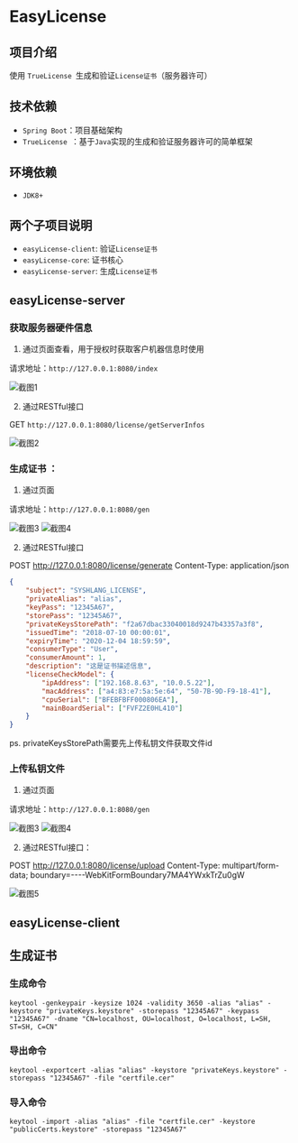 # EasyLicense

## 项目介绍
使用 `TrueLicense `生成和验证`License证书`（服务器许可）

## 技术依赖
* `Spring Boot`：项目基础架构
* `TrueLicense `：基于`Java`实现的生成和验证服务器许可的简单框架

## 环境依赖
* `JDK8+`

## 两个子项目说明

- `easyLicense-client`: 验证`License证书`
- `easyLicense-core`: 证书核心
- `easyLicense-server`: 生成`License证书`

## easyLicense-server

### 获取服务器硬件信息

1. 通过页面查看，用于授权时获取客户机器信息时使用

请求地址：`http://127.0.0.1:8080/index`

![截图1](/screenshot/1.png)

2. 通过RESTful接口

GET `http://127.0.0.1:8080/license/getServerInfos`

![截图2](/screenshot/2.png)

### 生成证书 ：

1. 通过页面

请求地址：`http://127.0.0.1:8080/gen`

![截图3](/screenshot/3.png)
![截图4](/screenshot/4.png)

2. 通过RESTful接口

POST http://127.0.0.1:8080/license/generate 
Content-Type: application/json

```json
{
	"subject": "SYSHLANG_LICENSE",
	"privateAlias": "alias",
	"keyPass": "12345A67",
	"storePass": "12345A67",
	"privateKeysStorePath": "f2a67dbac33040018d9247b43357a3f8",
	"issuedTime": "2018-07-10 00:00:01",
	"expiryTime": "2020-12-04 18:59:59",
	"consumerType": "User",
	"consumerAmount": 1,
	"description": "这是证书描述信息",
	"licenseCheckModel": {
		"ipAddress": ["192.168.8.63", "10.0.5.22"],
		"macAddress": ["a4:83:e7:5a:5e:64", "50-7B-9D-F9-18-41"],
		"cpuSerial": ["BFEBFBFF000806EA"],
		"mainBoardSerial": ["FVFZ2E0HL410"]
	}
}
```
ps. privateKeysStorePath需要先上传私钥文件获取文件id

### 上传私钥文件

1. 通过页面

请求地址：`http://127.0.0.1:8080/gen`

![截图3](/screenshot/3.png)
![截图4](/screenshot/4.png)

2. 通过RESTful接口：

POST http://127.0.0.1:8080/license/upload
Content-Type: multipart/form-data; boundary=----WebKitFormBoundary7MA4YWxkTrZu0gW

![截图5](/screenshot/5.png)

## easyLicense-client

## 生成证书

### 生成命令
```shell script
keytool -genkeypair -keysize 1024 -validity 3650 -alias "alias" -keystore "privateKeys.keystore" -storepass "12345A67" -keypass "12345A67" -dname "CN=localhost, OU=localhost, O=localhost, L=SH, ST=SH, C=CN"
```

### 导出命令
```shell script
keytool -exportcert -alias "alias" -keystore "privateKeys.keystore" -storepass "12345A67" -file "certfile.cer"
```

### 导入命令
```shell script
keytool -import -alias "alias" -file "certfile.cer" -keystore "publicCerts.keystore" -storepass "12345A67"
```

